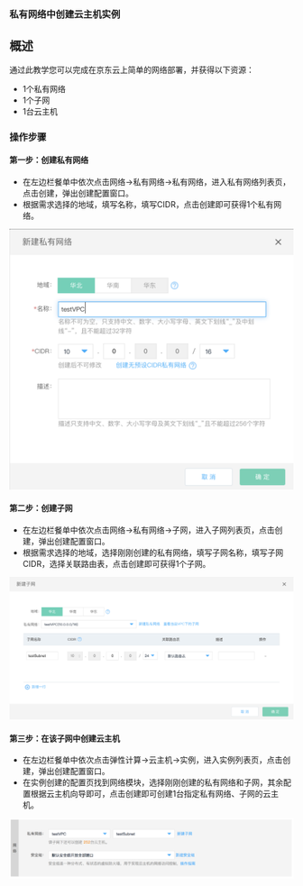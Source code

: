 ### **私有网络中创建云主机实例** 


## **概述**

通过此教学您可以完成在京东云上简单的网络部署，并获得以下资源：

- 1个私有网络
- 1个子网
- 1台云主机



### **操作步骤**

#### **第一步：创建私有网络**

- 在左边栏餐单中依次点击网络->私有网络->私有网络，进入私有网络列表页，点击创建，弹出创建配置窗口。
- 根据需求选择的地域，填写名称，填写CIDR，点击创建即可获得1个私有网络。

![](/image/Networking/Virtual-Private-Cloud/Getting-Started/Create-Virtual-Machine-Instance-In-VPC/Step1.png)



#### **第二步：创建子网**

- 在左边栏餐单中依次点击网络->私有网络->子网，进入子网列表页，点击创建，弹出创建配置窗口。
- 根据需求选择的地域，选择刚刚创建的私有网络，填写子网名称，填写子网CIDR，选择关联路由表，点击创建即可获得1个子网。

![](/image/Networking/Virtual-Private-Cloud/Getting-Started/Create-Virtual-Machine-Instance-In-VPC/Step2.png)



#### **第三步：在该子网中创建云主机**

- 在左边栏餐单中依次点击弹性计算->云主机->实例，进入实例列表页，点击创建，弹出创建配置窗口。
- 在实例创建的配置页找到网络模块，选择刚刚创建的私有网络和子网，其余配置根据云主机向导即可，点击创建即可创建1台指定私有网络、子网的云主机。

![](/image/Networking/Virtual-Private-Cloud/Getting-Started/Create-Virtual-Machine-Instance-In-VPC/Step3.png)